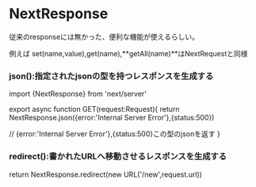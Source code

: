 # NextResponse
従来のresponseには無かった、便利な機能が使えるらしい。

例えば
set(name,value),get(name),**getAll(name)**はNextRequestと同様

### json():指定されたjsonの型を持つレスポンスを生成する

import {NextResponse} from 'next/server'

export async function GET(request:Request){
return NextResponse.json({error:'Internal Server Error'},{status:500})

// {error:'Internal Server Error'},{status:500}この型のjsonを返す
}

### redirect():書かれたURLへ移動させるレスポンスを生成する

return NextResponse.redirect(new URL('/new',request.url))
